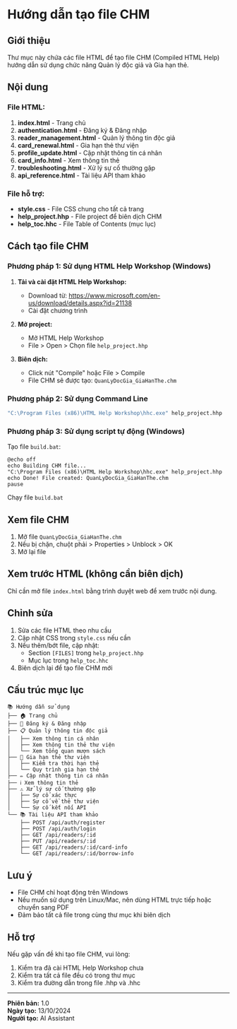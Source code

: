 # Hướng dẫn tạo file CHM

## Giới thiệu
Thư mục này chứa các file HTML để tạo file CHM (Compiled HTML Help) hướng dẫn sử dụng chức năng Quản lý độc giả và Gia hạn thẻ.

## Nội dung

### File HTML:
1. **index.html** - Trang chủ
2. **authentication.html** - Đăng ký & Đăng nhập
3. **reader_management.html** - Quản lý thông tin độc giả
4. **card_renewal.html** - Gia hạn thẻ thư viện
5. **profile_update.html** - Cập nhật thông tin cá nhân
6. **card_info.html** - Xem thông tin thẻ
7. **troubleshooting.html** - Xử lý sự cố thường gặp
8. **api_reference.html** - Tài liệu API tham khảo

### File hỗ trợ:
- **style.css** - File CSS chung cho tất cả trang
- **help_project.hhp** - File project để biên dịch CHM
- **help_toc.hhc** - File Table of Contents (mục lục)

## Cách tạo file CHM

### Phương pháp 1: Sử dụng HTML Help Workshop (Windows)

1. **Tải và cài đặt HTML Help Workshop:**
   - Download từ: https://www.microsoft.com/en-us/download/details.aspx?id=21138
   - Cài đặt chương trình

2. **Mở project:**
   - Mở HTML Help Workshop
   - File > Open > Chọn file `help_project.hhp`

3. **Biên dịch:**
   - Click nút "Compile" hoặc File > Compile
   - File CHM sẽ được tạo: `QuanLyDocGia_GiaHanThe.chm`

### Phương pháp 2: Sử dụng Command Line

```cmd
"C:\Program Files (x86)\HTML Help Workshop\hhc.exe" help_project.hhp
```

### Phương pháp 3: Sử dụng script tự động (Windows)

Tạo file `build.bat`:

```batch
@echo off
echo Building CHM file...
"C:\Program Files (x86)\HTML Help Workshop\hhc.exe" help_project.hhp
echo Done! File created: QuanLyDocGia_GiaHanThe.chm
pause
```

Chạy file `build.bat`

## Xem file CHM

1. Mở file `QuanLyDocGia_GiaHanThe.chm`
2. Nếu bị chặn, chuột phải > Properties > Unblock > OK
3. Mở lại file

## Xem trước HTML (không cần biên dịch)

Chỉ cần mở file `index.html` bằng trình duyệt web để xem trước nội dung.

## Chỉnh sửa

1. Sửa các file HTML theo nhu cầu
2. Cập nhật CSS trong `style.css` nếu cần
3. Nếu thêm/bớt file, cập nhật:
   - Section `[FILES]` trong `help_project.hhp`
   - Mục lục trong `help_toc.hhc`
4. Biên dịch lại để tạo file CHM mới

## Cấu trúc mục lục

```
📚 Hướng dẫn sử dụng
├── 🏠 Trang chủ
├── 🔐 Đăng ký & Đăng nhập
├── 📋 Quản lý thông tin độc giả
│   ├── Xem thông tin cá nhân
│   ├── Xem thông tin thẻ thư viện
│   └── Xem tổng quan mượn sách
├── 🎫 Gia hạn thẻ thư viện
│   ├── Kiểm tra thời hạn thẻ
│   └── Quy trình gia hạn thẻ
├── ✏️ Cập nhật thông tin cá nhân
├── ℹ️ Xem thông tin thẻ
├── ⚠️ Xử lý sự cố thường gặp
│   ├── Sự cố xác thực
│   ├── Sự cố về thẻ thư viện
│   └── Sự cố kết nối API
└── 📚 Tài liệu API tham khảo
    ├── POST /api/auth/register
    ├── POST /api/auth/login
    ├── GET /api/readers/:id
    ├── PUT /api/readers/:id
    ├── GET /api/readers/:id/card-info
    └── GET /api/readers/:id/borrow-info
```

## Lưu ý

- File CHM chỉ hoạt động trên Windows
- Nếu muốn sử dụng trên Linux/Mac, nên dùng HTML trực tiếp hoặc chuyển sang PDF
- Đảm bảo tất cả file trong cùng thư mục khi biên dịch

## Hỗ trợ

Nếu gặp vấn đề khi tạo file CHM, vui lòng:
1. Kiểm tra đã cài HTML Help Workshop chưa
2. Kiểm tra tất cả file đều có trong thư mục
3. Kiểm tra đường dẫn trong file .hhp và .hhc

---

**Phiên bản:** 1.0  
**Ngày tạo:** 13/10/2024  
**Người tạo:** AI Assistant


